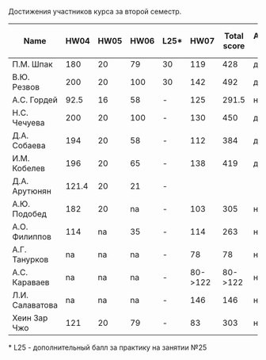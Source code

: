 Достижения участников курса за второй семестр.

| Name            | HW04  | HW05 | HW06 | L25* | HW07    | Total score | Автозачет (балл) | Допуск к зачету | Зачет (балл) |
| --------------- | ----- | ---- | ---- | ---- | ------- | ----------- | ---------------- | --------------- | ------------ |
| П.М. Шпак       | 180   | 20   | 79   | 30   | 119     | 428         | да (9)           | да              | да (9)       |
| В.Ю. Резвов     | 200   | 20   | 100  | 30   | 142     | 492         | да (10)          | да              | да (10)      |
| А.С. Гордей     | 92.5  | 16   | 58   | -    | 125     | 291.5       | нет              | да              | да (8)       |
| Н.С. Чечуева    | 200   | 20   | 100  | -    | 130     | 450         | да (9)           | да              | да (9)       |
| Д.А. Собаева    | 194   | 20   | 58   | -    | 112     | 384         | да (7)           | да              | да (7)       |
| И.М. Кобелев    | 196   | 20   | 65   | -    | 138     | 419         | да (8)           | да              | да (8)       |
| Д.А. Арутюнян   | 121.4 | 20   | 21   | -    |         |             |                  | да              | 26.05.2020   |
| А.Ю. Подобед    | 182   | 20   | na   | -    | 103     | 305         | нет              | да              | да (7)       |
| А.О. Филиппов   | 114   | na   | 35   | -    | 114     | 263         | нет              | да              | да (8)       |
| А.Г. Танурков   | na    | na   | na   | -    | 78      | 78          | нет              | нет             | 26.05.2020   |
| А.С. Караваев   | na    | na   | na   | -    | 80->122 | 80->122     | нет              | нет->да         | 26.05.2020   |
| Л.И. Салаватова | na    | na   | na   | -    | 146     | 146         | нет              | да              | 26.05.2020   |
| Хеин Зар Чжо    | 121   | 20   | 79   | -    | 83      | 303         | нет              | да              | 26.05.2020   |

\* L25 - дополнительный балл за практику на занятии №25

